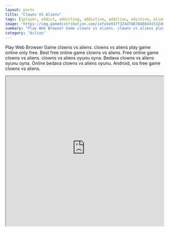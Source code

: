 ```yaml
---
layout: posts
title: "Clowns VS Aliens"
tags: [1player, addict, addicting, addictive, addition, adictive, alien, aliens, animal, anime, balloon, balloons, batalla, bath, bathing, bathroom, beautiful, bot, boy, boyfriend, buggy, candies, cartoon, casual, celebration, celebrities, circus, click, clowns, collecting, collection, color, combinations, construction, cool, creation, creative, creativity, free, fun, game, games, girlsplay, war, aventure, alienigena, animales, combat, balls, ballz, constrtuct2, accion, aventura, adrenalin, adrenalina, bots, combo, ai, arena, payasos, best, games, n, close, activity, free, online, games, oyna, game, free, games, play, play, games]
image: "https://img.gamedistribution.com/1efa5e937f324d788784084415324652-512x512.jpeg"
summary: "Play Web Browser Game clowns vs aliens. clowns vs aliens play game online only free. Best free online game clowns vs aliens. Free online game clowns vs aliens. clowns vs aliens oyunu oyna. Bedava clowns vs aliens oyunu oyna. Online bedava clowns vs aliens oyunu. Android, ios free game clowns vs aliens."
category: "Action"
---
```


Play Web Browser Game clowns vs aliens. clowns vs aliens play game online only free. Best free online game clowns vs aliens. Free online game clowns vs aliens. clowns vs aliens oyunu oyna. Bedava clowns vs aliens oyunu oyna. Online bedava clowns vs aliens oyunu. Android, ios free game clowns vs aliens.

<iframe width="100%" height="480px;" src="https://html5.gamedistribution.com/1efa5e937f324d788784084415324652/"></iframe>